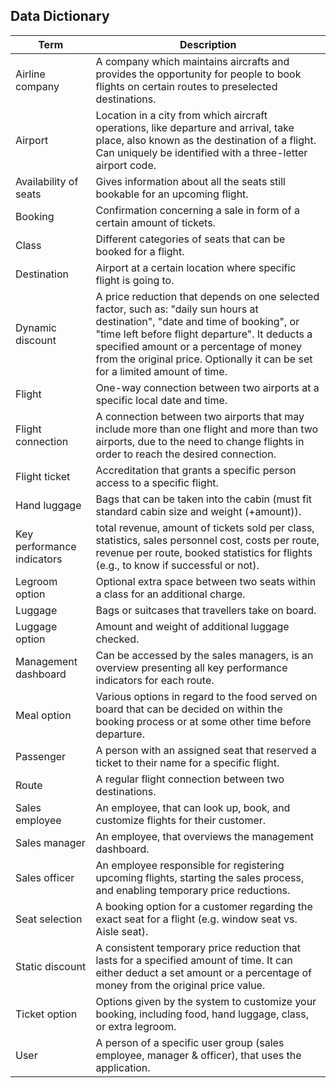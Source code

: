 ## Data Dictionary

|Term|Description|
|---|---|
|Airline company|A company which maintains aircrafts and provides the opportunity for people to book flights on certain routes to preselected destinations.|
|Airport |Location in a city from which aircraft operations, like departure and arrival, take place, also known as the destination of a flight. Can uniquely be identified with a three-letter airport code.|
|Availability of seats|	Gives information about all the seats still bookable for an upcoming flight.|
|Booking| Confirmation concerning a sale in form of a certain amount of tickets.|
|Class| Different categories of seats that can be booked for a flight.|
|Destination| Airport at a certain location where specific flight is going to.|
|Dynamic discount| A price reduction that depends on one selected factor, such as: "daily sun hours at destination", "date and time of booking", or "time left before flight departure". It deducts a specified amount or a percentage of money from the original price. Optionally it can be set for a limited amount of time.|
|Flight| One-way connection between two airports at a specific local date and time.|
|Flight connection| A connection between two airports that may include more than one flight and more than two airports, due to the need to change flights in order to reach the desired connection.|
|Flight ticket| Accreditation that grants a specific person access to a specific flight.|
|Hand luggage|Bags that can be taken into the cabin (must fit standard cabin size and weight (+amount)).|
|Key performance indicators|total revenue, amount of tickets sold per class, statistics, sales personnel cost, costs per route, revenue per route, booked statistics for flights (e.g., to know if successful or not).|
|Legroom option| Optional extra space between two seats within a class for an additional charge.|
|Luggage |Bags or suitcases that travellers take on board.|
|Luggage option |Amount and weight of additional luggage checked.|
|Management dashboard |Can be accessed by the sales managers, is an overview presenting all key performance indicators for each route.|
|Meal option| Various options in regard to the food served on board that can be decided on within the booking process or at some other time before departure.|
|Passenger | A person with an assigned seat that reserved a ticket to their name for a specific flight. |
|Route |A regular flight connection between two destinations.|
|Sales employee |An employee, that can look up, book, and customize flights for their customer.|
|Sales manager |An employee, that overviews the management dashboard.|
|Sales officer| An employee responsible for registering upcoming flights, starting the sales process, and enabling temporary price reductions.|
|Seat selection| A booking option for a customer regarding the exact seat for a flight (e.g. window seat vs. Aisle seat).|
|Static discount| A consistent temporary price reduction that lasts for a specified amount of time. It can either deduct a set amount or a percentage of money from the original price value.|
|Ticket option|	Options given by the system to customize your booking, including food, hand luggage, class, or extra legroom.|
|User| A person of a specific user group (sales employee, manager & officer), that uses the application.|

